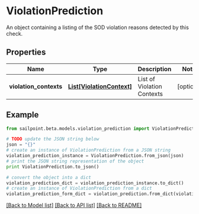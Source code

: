 # ViolationPrediction

An object containing a listing of the SOD violation reasons detected by this check.

## Properties
Name | Type | Description | Notes
------------ | ------------- | ------------- | -------------
**violation_contexts** | [**List[ViolationContext]**](ViolationContext.md) | List of Violation Contexts | [optional] 

## Example

```python
from sailpoint.beta.models.violation_prediction import ViolationPrediction

# TODO update the JSON string below
json = "{}"
# create an instance of ViolationPrediction from a JSON string
violation_prediction_instance = ViolationPrediction.from_json(json)
# print the JSON string representation of the object
print ViolationPrediction.to_json()

# convert the object into a dict
violation_prediction_dict = violation_prediction_instance.to_dict()
# create an instance of ViolationPrediction from a dict
violation_prediction_form_dict = violation_prediction.from_dict(violation_prediction_dict)
```
[[Back to Model list]](../README.md#documentation-for-models) [[Back to API list]](../README.md#documentation-for-api-endpoints) [[Back to README]](../README.md)


